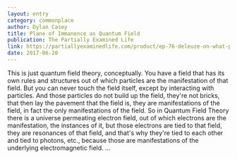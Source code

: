 ```yaml
---
layout: entry
category: commonplace
author: Dylan Casey
title: Plane of Immanence as Quantum Field
publication: The Partially Examined Life
link: https://partiallyexaminedlife.com/product/ep-76-deleuze-on-what-philosophy-is/
date: 2017-06-20
---
```


This is just quantum field theory, conceptually. You have a field that has its own rules and structures out of which particles are the manifestation of that field. But you can never touch the field itself, except by interacting with particles. And those particles do not build up the field, they're not bricks, that then lay the pavement that the field is, they are manifestations of the field, in fact the only manifestations of the field. So in Quantum Field Theory there is a universe permeating electron field, out of which electrons are the manifestation, the instances of it, but those electrons are tied to that field, they are resonances of that field, and that's why they're tied to each other and tied to photons, etc., because those are manifestations of the underlying electromagnetic field. ...
